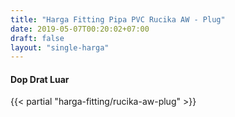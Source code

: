 ```yaml
---
title: "Harga Fitting Pipa PVC Rucika AW - Plug"
date: 2019-05-07T00:20:02+07:00
draft: false
layout: "single-harga"
---
```


#### Dop Drat Luar

{{< partial "harga-fitting/rucika-aw-plug" >}}